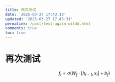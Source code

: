 ```yaml
---
title: 再次测试
date: '2025-03-27 17:43:18'
updated: '2025-03-27 17:43:31'
permalink: /post/test-again-wit4d.html
comments: true
toc: true
---
```




# 再次测试

$$
f_t = \sigma \left( W_f \cdot [h_{t-1}, x_t] + b_f \right)
$$

